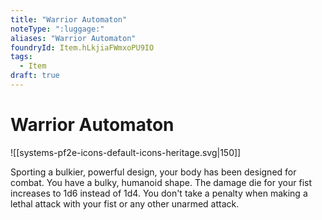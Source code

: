 ```yaml
---
title: "Warrior Automaton"
noteType: ":luggage:"
aliases: "Warrior Automaton"
foundryId: Item.hLkjiaFWmxoPU9IO
tags:
  - Item
draft: true
---
```


# Warrior Automaton
![[systems-pf2e-icons-default-icons-heritage.svg|150]]

Sporting a bulkier, powerful design, your body has been designed for combat. You have a bulky, humanoid shape. The damage die for your fist increases to 1d6 instead of 1d4. You don't take a penalty when making a lethal attack with your fist or any other unarmed attack.
